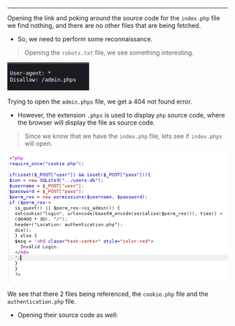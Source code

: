 
---

Opening the link and poking around the source code for the `index.php` file we find nothing, and there are no other files that are being fetched.
- So, we need to perform some reconnaissance.

> Opening the `robots.txt` file, we see something interesting.

![](./screenshots/super-1.png)

Trying to open the `admin.phps` file, we get a 404 not found error.
- However, the extension `.phps` is used to display `php` source code, where the browser will display the file as source code.

> Since we know that we have the `index.php` file, lets see if `index.phps` will open.

![](./screenshots/super-2.png)

We see that there 2 files being referenced, the `cookie.php` file and the `authentication.php` file.
- Opening their source code as well:

